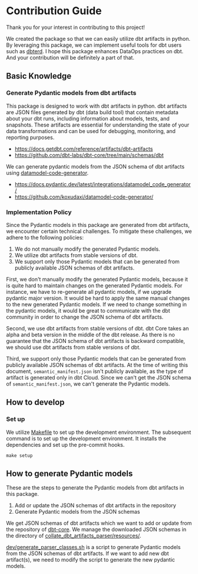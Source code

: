 # Contribution Guide

Thank you for your interest in contributing to this project!

We created the package so that we can easily utilize dbt artifacts in python.
By leveraging this package, we can implement useful tools for dbt users such as [dbterd](https://dbterd.datnguyen.de/).
I hope this package enhances DataOps practices on dbt.
And your contribution will be definitely a part of that.

## Basic Knowledge

### Generate Pydantic models from dbt artifacts

This package is designed to work with dbt artifacts in python.
dbt artifacts are JSON files generated by dbt (data build tool) that contain metadata about your dbt runs, including information about models, tests, and snapshots.
These artifacts are essential for understanding the state of your data transformations and can be used for debugging, monitoring, and reporting purposes.

- <https://docs.getdbt.com/reference/artifacts/dbt-artifacts>
- <https://github.com/dbt-labs/dbt-core/tree/main/schemas/dbt>

We can generate pydantic models from the JSON schema of dbt artifacts using [datamodel-code-generator](https://docs.pydantic.dev/latest/integrations/datamodel_code_generator/).

- <https://docs.pydantic.dev/latest/integrations/datamodel_code_generator/>
- <https://github.com/koxudaxi/datamodel-code-generator/>

### Implementation Policy

Since the Pydantic models in this package are generated from dbt artifacts, we encounter certain technical challenges. To mitigate these challenges, we adhere to the following policies:

1. We do not manually modify the generated Pydantic models.
2. We utilize dbt artifacts from stable versions of dbt.
3. We support only those Pydantic models that can be generated from publicly available JSON schemas of dbt artifacts.

First, we don't manually modify the generated Pydantic models, because it is quite hard to maintain changes on the generated Pydantic models.
For instance, we have to re-generate all pydantic models, if we upgrade pydantic major version.
It would be hard to apply the same manual changes to the new generated Pydantic models.
If we need to change something in the pydantic models, it would be great to communicate with the dbt community in order to change the JSON schema of dbt artifacts.

Second, we use dbt artifacts from stable versions of dbt.
dbt Core takes an alpha and beta version in the middle of the dbt release.
As there is no guarantee that the JSON schema of dbt artifacts is backward compatible, we should use dbt artifacts from stable versions of dbt.

Third, we support only those Pydantic models that can be generated from publicly available JSON schemas of dbt artifacts.
At the time of writing this document, `semantic_manifest.json` isn't publicly available, as the type of artifact is generated only in dbt Cloud.
Since we can't get the JSON schema of `semantic_manifest.json`, we can't generate the Pydantic models.

## How to develop

### Set up

We utilize [Makefile](./Makefile) to set up the development environment.
The subsequent command is to set up the development environment.
It installs the dependencies and set up the pre-commit hooks.

```shell
make setup
```

## How to generate Pydantic models

These are the steps to generate the Pydantic models from dbt artifacts in this package.

1. Add or update the JSON schemas of dbt artifacts in the repository
2. Generate Pydantic models from the JSON schemas

We get JSON schemas of dbt artifacts which we want to add or update from the repository of [dbt-core](https://github.com/dbt-labs/dbt-core/tree/main/schemas/dbt).
We manage the downloaded JSON schemas in the directory of [collate_dbt_artifacts_parser/resources/](./collate_dbt_artifacts_parser/resources/).

[dev/generate_parser_classes.sh](./dev/generate_parser_classes.sh) is a script to generate Pydantic models from the JSON schemas of dbt artifacts.
If we want to add new dbt artifact(s), we need to modify the script to generate the new pydantic models.
